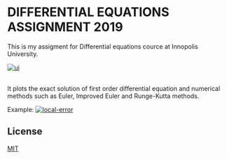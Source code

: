 # DIFFERENTIAL EQUATIONS ASSIGNMENT 2019
This is my assigment for Differential equations cource at Innopolis University.

<a href="https://ibb.co/f4tzTsY"><img src="https://i.ibb.co/D5kHjZD/ui.png" alt="ui" border="0"></a><br /><a target='_blank' href='https://ru.imgbb.com/'></a><br/>

It plots the exact solution of first order differential equation and numerical methods such as Euler, Improved Euler and Runge-Kutta methods.

Example:
<a href="https://ibb.co/xYgjDJG"><img src="https://i.ibb.co/C697zhv/local-error.png" alt="local-error" border="0"></a>

## License
[MIT](https://choosealicense.com/licenses/mit/)
